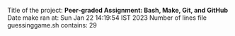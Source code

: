Title of the project: __Peer-graded Assignment: Bash, Make, Git, and GitHub__
Date make ran at:
Sun Jan 22 14:19:54 IST 2023
Number of lines file guessinggame.sh contains:
29
